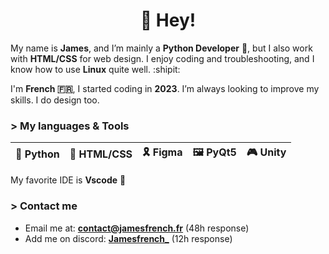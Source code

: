 # <div align="center">👋 Hey!</div>

My name is **James**, and I’m mainly a **Python Developer** 🐍, but I also work with **HTML/CSS** for web design. I enjoy coding and troubleshooting, and I know how to use **Linux** quite well. :shipit:  

I'm **French 🇫🇷**, I started coding in **2023**. I’m always looking to improve my skills. I do design too.

### > My languages & Tools
| 🐍 Python | 💎 HTML/CSS | 🎗️ Figma | 🖼️ PyQt5 | 🎮 Unity |
|---|---|---|---|---|

My favorite IDE is **Vscode** :badger:

### > Contact me
- Email me at: **[contact@jamesfrench.fr](mailto:contact@jamesfrench.fr)** (48h response)
- Add me on discord: **[Jamesfrench_](https://discord.gg/58FQ2dPbbD)** (12h response)
